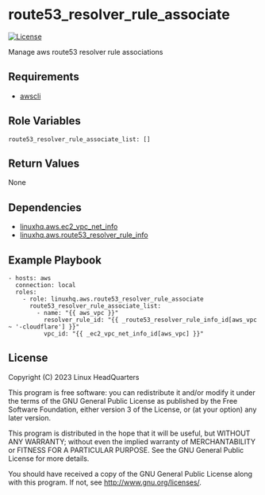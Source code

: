 # route53\_resolver\_rule\_associate

[![License](https://img.shields.io/badge/license-GPLv3-lightgreen)](https://www.gnu.org/licenses/gpl-3.0.en.html#license-text)

Manage aws route53 resolver rule associations

## Requirements

* [awscli](https://pypi.org/project/awscli)

## Role Variables

    route53_resolver_rule_associate_list: []

## Return Values

None

## Dependencies

* [linuxhq.aws.ec2\_vpc\_net\_info](https://github.com/linuxhq/ansible-collection-aws/tree/main/roles/ec2_vpc_net_info)
* [linuxhq.aws.route53\_resolver\_rule\_info](https://github.com/linuxhq/ansible-collection-aws/tree/main/roles/route53_resolver_rule_info)

## Example Playbook

    - hosts: aws
      connection: local
      roles:
        - role: linuxhq.aws.route53_resolver_rule_associate
          route53_resolver_rule_associate_list:
            - name: "{{ aws_vpc }}"
              resolver_rule_id: "{{ _route53_resolver_rule_info_id[aws_vpc ~ '-cloudflare'] }}"
              vpc_id: "{{ _ec2_vpc_net_info_id[aws_vpc] }}"

## License

Copyright (C) 2023 Linux HeadQuarters

This program is free software: you can redistribute it and/or modify
it under the terms of the GNU General Public License as published by
the Free Software Foundation, either version 3 of the License, or
(at your option) any later version.

This program is distributed in the hope that it will be useful,
but WITHOUT ANY WARRANTY; without even the implied warranty of
MERCHANTABILITY or FITNESS FOR A PARTICULAR PURPOSE. See the
GNU General Public License for more details.

You should have received a copy of the GNU General Public License
along with this program. If not, see <http://www.gnu.org/licenses/>.
